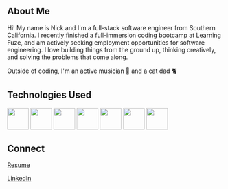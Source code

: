 ## About Me

Hi! My name is Nick and I'm a full-stack software engineer from Southern California. I recently finished a full-immersion coding bootcamp at Learning Fuze, and am actively seeking employment opportunities for software engineering. I love building things from the ground up, thinking creatively, and solving the problems that come along. 

Outside of coding, I'm an active musician 🥁 and a cat dad 🐈


## Technologies Used

<img src="https://user-images.githubusercontent.com/94485412/210894572-882718cc-096e-4aca-8db4-23a0ca75e08e.svg" width="50" height="50" />  <img src="https://user-images.githubusercontent.com/94485412/210894582-46ff582b-7957-4776-8dc0-cb43ed88a7b7.svg" width="50" height="50" />  <img src="https://user-images.githubusercontent.com/94485412/210894588-0435a047-0ad3-439f-b361-ac83f7c44ace.svg" width="50" height="50" /> <img src="https://user-images.githubusercontent.com/94485412/210894600-c7c37cb0-6cf0-4d5c-9d58-77cdde9b952c.svg" width="50" height="50" /> <img src="https://user-images.githubusercontent.com/94485412/210894605-7e8544d7-944a-4811-8db6-91c7f1ce1d5f.svg" width="50" height="50" /> <img src="https://user-images.githubusercontent.com/94485412/210894612-668b8001-5de9-4ad0-986a-255f73b07793.svg" width="50" height="50" /> <img src="https://user-images.githubusercontent.com/94485412/210894615-6ee53d01-7a08-4a4a-afcd-85d4c0db228c.svg" width="50" height="50" />


## Connect
<a href="https://github.com/nsturz/README/files/10356315/software.engineering.resume.pdf">Resume</a>

<a href="https://www.linkedin.com/in/nick-sturz/">LinkedIn</a>



